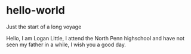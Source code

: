 # hello-world
Just the start of a long voyage



Hello, I am Logan Little, I attend the North Penn highschool and have not seen my father in a while, I wish you a good day.
